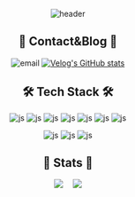 <div align="center">

![header](https://capsule-render.vercel.app/api?type=venom&color=timeGradient&height=300&section=header&text=nahowo&fontSize=90&stroke=809CC9)

## 📱 Contact&Blog 📝
![email](https://img.shields.io/badge/Mail-03C75A?style=for-the-badge&logo=Naver&logoColor=white&link=mailto:nahowo@naver.com)
[![Velog's GitHub stats](https://img.shields.io/badge/Velog-20C997?style=for-the-badge&logo=Velog&logoColor=white)](https://velog.io/@nahowo) 
  
## 🛠️ Tech Stack 🛠️
![js](https://img.shields.io/badge/Python-3776AB?style=for-the-badge&logo=python&logoColor=white)
![js](https://img.shields.io/badge/C-00599C?style=for-the-badge&logo=c&logoColor=white)
![js](https://img.shields.io/badge/Java-ED8B00?style=for-the-badge&logo=openjdk&logoColor=white)
![js](https://img.shields.io/badge/HTML-239120?style=for-the-badge&logo=html5&logoColor=white)
![js](https://img.shields.io/badge/CSS-239120?&style=for-the-badge&logo=css3&logoColor=white)
![js](https://img.shields.io/badge/R-276DC3?style=for-the-badge&logo=r&logoColor=white)
![js](https://img.shields.io/badge/JavaScript-F7DF1E?style=for-the-badge&logo=JavaScript&logoColor=white)

![js](https://img.shields.io/badge/Django-092E20?style=for-the-badge&logo=django&logoColor=white)
![js](https://img.shields.io/badge/Spring-6DB33F?style=for-the-badge&logo=spring&logoColor=white)
![js](https://img.shields.io/badge/MySQL-00000F?style=for-the-badge&logo=mysql&logoColor=white)

## 🚀 Stats 🚀
<div align="center">
  <a href=""><img src="https://streak-stats.demolab.com?user=nahowo&theme=tokyonight&date_format=%5BY.%5Dn.j"/></a>　
  <a href="https://solved.ac/nahowo"><img src="http://mazassumnida.wtf/api/v2/generate_badge?boj=nahowo&theme=dark"/></a>
</div>

</div>

